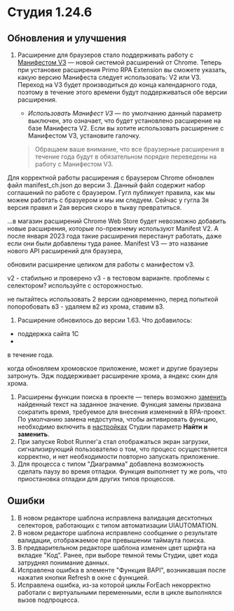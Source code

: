 # Студия 1.24.6

## Обновления и улучшения

1. Расширение для браузеров стало поддерживать работу с [Манифестом V3](https://developer.chrome.com/docs/extensions/develop/migrate/what-is-mv3?hl=ru) — новой системой расширений от Chrome. Теперь при установке расширения 
Primo RPA Extension вы cможете указать, какую версию Манифеста следует использовать: V2 или V3. Переход на V3 будет производиться до конца календарного года, поэтому в течение этого времени будут поддерживаться обе версии расширения. 
   * *Использовать Манифест V3* — по умолчанию данный параметр выключен, это означает, что будет установлено расширение на базе Манифеста V2. Если вы хотите использовать расширение с Манифестом V3, установите галочку. 

   > Обращаем ваше внимание, что все браузерные расширения в течение года будут в обязательном порядке переведены на работу с Манифестом V3.

Для корректной работы расширения с браузером Chrome обновлен файл manifest_ch.json до версии 3. Данный файл содержит набор соглашений по работе с браузером. Гугл публикует правила, как мы можем работать с бразуером и мы им следуем. Сейчас у гугла 3я версия правил и 2ая версия скоро в тыкву превратиться.

...в магазин расширений Chrome Web Store будет невозможно добавить новые расширения, которые по-прежнему используют Manifest V2. А после января 2023 года такие расширения перестанут работать, даже если они были добавлены туда ранее.
Manifest V3 — это название нового API расширений для браузера, 

обновили расширение целиком для работы с манифестом v3. 

v2 - стабильно и проверено
v3 - в тестовом варианте. проблемы с селектором? используйте с осторожностью.

не пытайтесь использовать 2 версии одновременно, перед попыткой попоробовать в3 - удаляем в2 из хрома, ставим в3.



1. Расширение обновилось до версии 1.63. Что добавилось:
  * поддержка сайта 1C
  * 


в течение года.

когда обновляем хромовское приложение, может и другие браузеры затронуть. Эдж поддерживает расширение хрома, а яндекс скин для хрома. 
1. Расширены функции поиска в проекте — теперь возможно [заменить](https://docs.primo-rpa.ru/primo-rpa/primo-studio/projects/search) найденный текст на заданное значение. Функция замены призвана сократить время, требуемое для внесения изменений в RPA-проект. По умолчанию замена недоступна, чтобы активировать функцию, необходимо включить в [настройках](https://docs.primo-rpa.ru/primo-rpa/primo-studio/settings#obshie) Студии параметр **Найти и заменить**.
1. При запуске Robot Runner'a стал отображаться экран загрузки, сигнализирующий пользователю о том, что процесс осуществляется корректно, и нет необходимости повторно запускать приложение.
1. Для процесса с типом "Диаграмма" добавлена возможность сделать паузу во время отладки. Функция выполняет ту же роль, что приостановка отладки для других типов процессов.



## Ошибки

1. В новом редакторе шаблона исправлена валидация десктопных селекторов, работающих с типом автоматизации UIAUTOMATION. 
1. В новом редакторе шаблона исправлено сообщение о результате валидации, отображаемое при превышении таймаута поиска. 
1. В предварительном редакторе шаблона изменен цвет шрифта на вкладке "Код". Ранее, при выборе темной темы Студии, цвет кода затруднял понимание данных.
1. Исправлена ошибка в элементе "Функция BAPI", возникавшая после нажатия кнопки Refresh в окне с функцией. 
1. Исправлена ошибка, из-за которой циклы ForEach некорректно работали с виртуальными переменными, если в цикле выполнялся вызов подпроцесса. 

